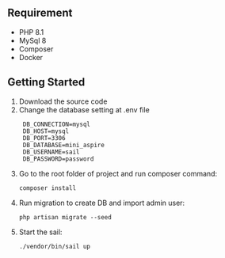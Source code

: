 ## Requirement
- PHP 8.1
- MySql 8
- Composer
- Docker

## Getting Started
1. Download the source code
2. Change the database setting at \.env  file
   ```
    DB_CONNECTION=mysql
    DB_HOST=mysql
    DB_PORT=3306
    DB_DATABASE=mini_aspire
    DB_USERNAME=sail
    DB_PASSWORD=password
    ```
3. Go to the root folder of project and run composer command:
    ```composer log
    composer install
    ```
4. Run migration to create DB and import admin user:
    ```composer log
    php artisan migrate --seed
    ```
5. Start the sail:
    ```composer log
    ./vendor/bin/sail up
    ```
